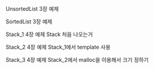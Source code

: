 
UnsortedList
3장 예제

SortedList
3장 예제

Stack_1
4장 예제
Stack 처음 나오는거

Stack_2
4장 예제
Stack_1에서 template 사용

Stack_3
4장 예제
Stack_2에서 malloc을 이용해서 크기 정하기 

